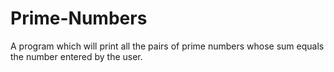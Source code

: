 # Prime-Numbers
A program which will print all the pairs of prime numbers whose sum equals the number entered by the user.
